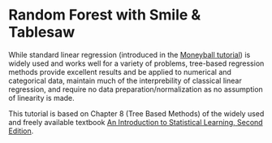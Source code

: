 # Random Forest with Smile & Tablesaw

While standard linear regression (introduced in the <a href="https://jtablesaw.github.io/tablesaw/userguide/ml/Moneyball%20Linear%20regression">Moneyball tutorial</a>) is widely used and works well for a variety of problems, tree-based regression methods provide excellent results and be applied to numerical and categorical data, maintain much of the interprebility of classical linear regression, and require no  data preparation/normalization as no assumption of linearity is made. 

This tutorial is based on Chapter 8 (Tree Based Methods) of the widely used and freely available textbook <a href="https://www.statlearning.com/">An Introduction to Statistical Learning, Second Edition</a>.



